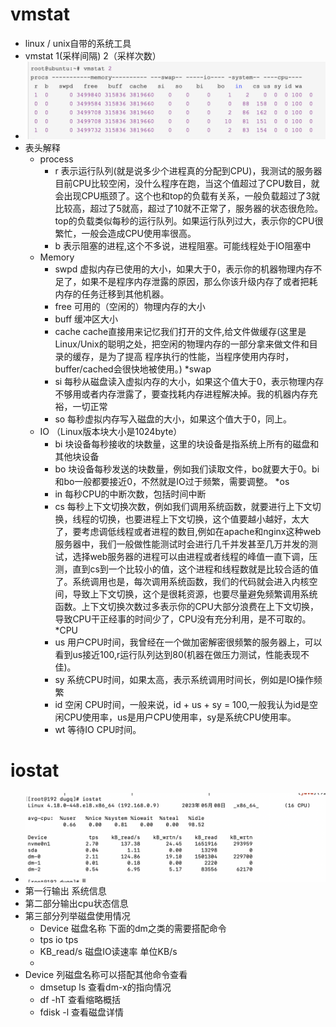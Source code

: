 # vmstat
* linux / unix自带的系统工具
* vmstat 1(采样间隔) 2（采样次数）
* ![示例](../resource/1679124371786.png)
* 表头解释
    * process
        * r 表示运行队列(就是说多少个进程真的分配到CPU)，我测试的服务器目前CPU比较空闲，没什么程序在跑，当这个值超过了CPU数目，就会出现CPU瓶颈了。这个也和top的负载有关系，一般负载超过了3就比较高，超过了5就高，超过了10就不正常了，服务器的状态很危险。top的负载类似每秒的运行队列。如果运行队列过大，表示你的CPU很繁忙，一般会造成CPU使用率很高。
        * b 表示阻塞的进程,这个不多说，进程阻塞。可能线程处于IO阻塞中
    * Memory
        * swpd 虚拟内存已使用的大小，如果大于0，表示你的机器物理内存不足了，如果不是程序内存泄露的原因，那么你该升级内存了或者把耗内存的任务迁移到其他机器。
        * free   可用的（空闲的）物理内存的大小
        * buff   缓冲区大小
        * cache  cache直接用来记忆我们打开的文件,给文件做缓存(这里是Linux/Unix的聪明之处，把空闲的物理内存的一部分拿来做文件和目录的缓存，是为了提高 程序执行的性能，当程序使用内存时，buffer/cached会很快地被使用。)
          *swap
        * si  每秒从磁盘读入虚拟内存的大小，如果这个值大于0，表示物理内存不够用或者内存泄露了，要查找耗内存进程解决掉。我的机器内存充裕，一切正常
        * so  每秒虚拟内存写入磁盘的大小，如果这个值大于0，同上。
    * IO （Linux版本块大小是1024byte）
        * bi  块设备每秒接收的块数量，这里的块设备是指系统上所有的磁盘和其他块设备
        * bo 块设备每秒发送的块数量，例如我们读取文件，bo就要大于0。bi和bo一般都要接近0，不然就是IO过于频繁，需要调整。
          *os
        * in 每秒CPU的中断次数，包括时间中断
        * cs 每秒上下文切换次数，例如我们调用系统函数，就要进行上下文切换，线程的切换，也要进程上下文切换，这个值要越小越好，太大了，要考虑调低线程或者进程的数目,例如在apache和nginx这种web服务器中，我们一般做性能测试时会进行几千并发甚至几万并发的测试，选择web服务器的进程可以由进程或者线程的峰值一直下调，压测，直到cs到一个比较小的值，这个进程和线程数就是比较合适的值了。系统调用也是，每次调用系统函数，我们的代码就会进入内核空间，导致上下文切换，这个是很耗资源，也要尽量避免频繁调用系统函数。上下文切换次数过多表示你的CPU大部分浪费在上下文切换，导致CPU干正经事的时间少了，CPU没有充分利用，是不可取的。
          *CPU
        * us 用户CPU时间，我曾经在一个做加密解密很频繁的服务器上，可以看到us接近100,r运行队列达到80(机器在做压力测试，性能表现不佳)。
        * sy 系统CPU时间，如果太高，表示系统调用时间长，例如是IO操作频繁
        * id  空闲 CPU时间，一般来说，id + us + sy = 100,一般我认为id是空闲CPU使用率，us是用户CPU使用率，sy是系统CPU使用率。
        * wt 等待IO CPU时间。 

# iostat
* ![](../resource/iostat.png)
* 第一行输出 系统信息
* 第二部分输出cpu状态信息
* 第三部分列举磁盘使用情况
  * Device      磁盘名称 下面的dm之类的需要搭配命令 
  * tps         io tps
  * KB_read/s   磁盘IO读速率 单位KB/s
  * 
* Device 列磁盘名称可以搭配其他命令查看
  * dmsetup ls 查看dm-x的指向情况
  * df -hT 查看缩略概括
  * fdisk -l 查看磁盘详情
